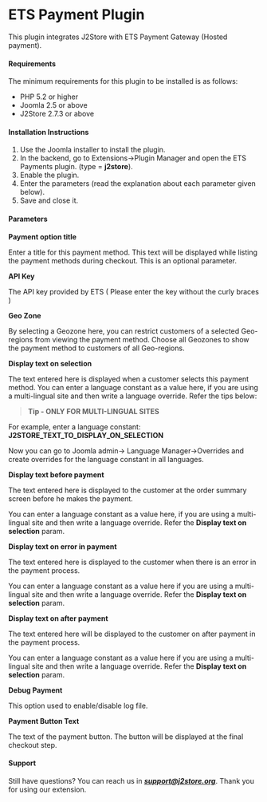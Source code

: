 # ETS Payment Plugin

This plugin integrates J2Store with ETS Payment Gateway (Hosted payment).

#### Requirements

The minimum requirements for this plugin to be installed is as follows:
* PHP 5.2 or higher
* Joomla 2.5 or above
* J2Store 2.7.3 or above

#### Installation Instructions
1. Use the Joomla installer to install the plugin.
2. In the backend, go to Extensions->Plugin Manager and open the ETS Payments plugin. (type = **j2store**).
3. Enable the plugin.
4. Enter the parameters (read the explanation about each parameter given below).
5. Save and close it. 

#### Parameters
**Payment option title**

Enter a title for this payment method. This text will be displayed while listing the payment methods during checkout. This is an optional parameter.

**API Key**

The API key provided by ETS ( Please enter the key without the curly braces )

**Geo Zone**

By selecting a Geozone here, you can restrict customers of a selected Geo-regions from viewing the payment method. Choose all Geozones to show the payment method to customers of all Geo-regions.

**Display text on selection**

The text entered here is displayed when a customer selects this payment method. You can enter a language constant as a value here, if you are using a multi-lingual site and then
write a language override. Refer the tips below:

>**Tip - ONLY FOR MULTI-LINGUAL SITES**

For example, enter a language constant:
**J2STORE_TEXT_TO_DISPLAY_ON_SELECTION**

Now you can go to Joomla admin-> Language Manager->Overrides and create overrides for the language constant in all languages.

**Display text before payment**

The text entered here is displayed to the customer at the order summary screen before he makes the payment.

You can enter a language constant as a value here, if you are using a multi-lingual site and then write a language override. Refer the **Display text on selection** param.

**Display text on error in payment**

The text entered here is displayed to the customer when there is an error in the payment process.

You can enter a language constant as a value here if you are using a multi-lingual site and then write a language override. Refer the **Display text on selection** param.

**Display text on after payment**

The text entered here will be displayed to the customer on after payment in the payment process.

You can enter a language constant as a value here if you are using a multi-lingual site and
then write a language override. Refer the **Display text on selection** param.

**Debug Payment**

This option used to enable/disable log file.

**Payment Button Text**

The text of the payment button. The button will be displayed at the final checkout step.

#### Support

Still have questions? You can reach us in ***support@j2store.org***. Thank you for using our extension.




